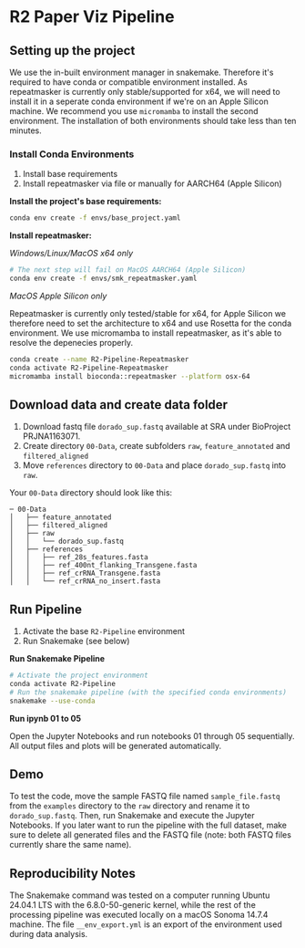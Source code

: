# R2 Paper Viz Pipeline

## Setting up the project
We use the in-built environment manager in snakemake. Therefore it's required to have conda or compatible environment installed. As repeatmasker is currently only stable/supported for x64, we will need to install it in a seperate conda environment if we're on an Apple Silicon machine. We recommend you use `micromamba` to install the second environment. The installation of both environments should take less than ten minutes. 


### Install Conda Environments
1. Install base requirements
2. Install repeatmasker via file or manually for AARCH64 (Apple Silicon) 

**Install the project's base requirements:**

```bash
conda env create -f envs/base_project.yaml
```

**Install repeatmasker:**

_Windows/Linux/MacOS x64 only_
```bash
# The next step will fail on MacOS AARCH64 (Apple Silicon)
conda env create -f envs/smk_repeatmasker.yaml
```

_MacOS Apple Silicon only_

Repeatmasker is currently only tested/stable for x64, for Apple Silicon we therefore need to set the architecture to x64 and use Rosetta for the conda environment.
We use micromamba to install repeatmasker, as it's able to resolve the depenecies properly.

```bash
conda create --name R2-Pipeline-Repeatmasker
conda activate R2-Pipeline-Repeatmasker
micromamba install bioconda::repeatmasker --platform osx-64
```
## Download data and create data folder 
1. Download fastq file `dorado_sup.fastq` available at SRA under BioProject PRJNA1163071. 
2. Create directory `00-Data`, create subfolders `raw`, `feature_annotated` and `filtered_aligned`
3. Move `references` directory to `00-Data` and place `dorado_sup.fastq` into `raw`. 

Your `00-Data` directory should look like this: 

``` 
─ 00-Data
│   ├── feature_annotated
│   ├── filtered_aligned
│   ├── raw
│   │   └── dorado_sup.fastq
│   ├── references
│   │   ├── ref_28s_features.fasta
│   │   ├── ref_400nt_flanking_Transgene.fasta
│   │   ├── ref_crRNA_Transgene.fasta
│   │   └── ref_crRNA_no_insert.fasta

```
    
## Run Pipeline
1. Activate the base `R2-Pipeline` environment
2. Run Snakemake (see below)

**Run Snakemake Pipeline**
```bash
# Activate the project environment
conda activate R2-Pipeline
# Run the snakemake pipeline (with the specified conda environments)
snakemake --use-conda
```

**Run ipynb 01 to 05**

Open the Jupyter Notebooks and run notebooks 01 through 05 sequentially. All output files and plots will be generated automatically.

## Demo 
To test the code, move the sample FASTQ file named `sample_file.fastq` from the `examples` directory to the `raw` directory and rename it to `dorado_sup.fastq`. Then, run Snakemake and execute the Jupyter Notebooks. If you later want to run the pipeline with the full dataset, make sure to delete all generated files and the FASTQ file (note: both FASTQ files currently share the same name). 

## Reproducibility Notes 
The Snakemake command was tested on a computer running Ubuntu 24.04.1 LTS with the 6.8.0-50-generic kernel, while the rest of the processing pipeline was executed locally on a macOS Sonoma 14.7.4 machine. The file `__env_export.yml` is an export of the environment used during data analysis.
